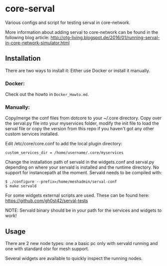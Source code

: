 # core-serval
Various configs and script for testing serval in core-network.

More information about adding serval to core-network can be found in the following blog article: http://otg-living.blogspot.de/2016/01/running-serval-in-core-network-simulator.html

## Installation

There are two ways to install it: Either use Docker or install it manually.

### Docker:
Check out the howto in `Docker_Howto.md`.

### Manually:

Copy/merge the conf files from dotcore to your ~/.core directory. Copy over the serval.py file into your myservices folder, modify the init file to load the serval file or copy the version from this repo if you haven't got any other custom services installed. 

Edit /etc/core/core.conf to add the local plugin directory:
```
custom_services_dir = /home/username/.core/myservices
```

Change the installation path of servald in the widgets.conf and serval.py depending on where your servald is installed and the runtime directory. No support for instancepath at the moment. 
Servald needs to be compiled with:
```
$ ./configure --prefix=/home/meshadmin/serval-conf
$ make servald
```
For some widgets external scripts are used. These can be found here: https://github.com/gh0st42/serval-tests

NOTE: Servald binary should be in your path for the services and widgets to work!

## Usage
There are 2 new node types: one a basic pc only with servald running and one with standard olsr for mesh support.

Several widgets are available to quickly inspect the running nodes.
